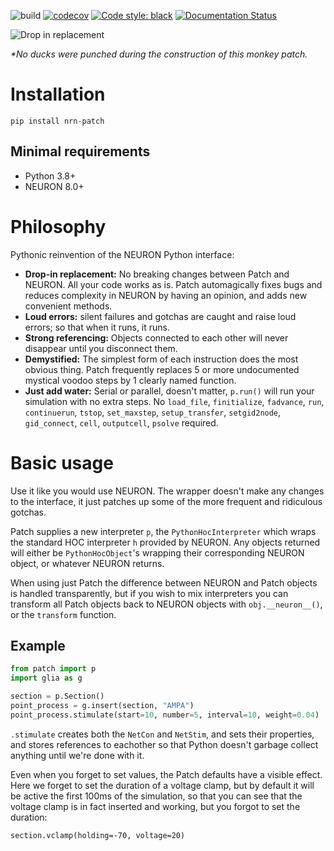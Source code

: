 ![build](https://github.com/Helveg/patch/actions/workflows/main.yml/badge.svg)
[![codecov](https://codecov.io/gh/Helveg/patch/branch/master/graph/badge.svg)](https://codecov.io/gh/Helveg/patch)
[![Code style: black](https://img.shields.io/badge/code%20style-black-000000.svg)](https://github.com/psf/black)
[![Documentation Status](https://readthedocs.org/projects/patch/badge/?version=latest)](https://patch.readthedocs.io/en/latest/?badge=latest)


![Drop in replacement](patch.gif)

_*No ducks were punched during the construction of this monkey patch._

# Installation

```
pip install nrn-patch
```

## Minimal requirements

* Python 3.8+
* NEURON 8.0+

# Philosophy

Pythonic reinvention of the NEURON Python interface:

  - **Drop-in replacement:** No breaking changes between Patch and NEURON. All
    your code works as is. Patch automagically fixes bugs and reduces
    complexity in NEURON by having an opinion, and adds new convenient methods.
  - **Loud errors:** silent failures and gotchas are caught and raise
    loud errors; so that when it runs, it runs.
  - **Strong referencing:** Objects connected to each other will never disappear
    until you disconnect them.
  - **Demystified:** The simplest form of each instruction does the most obvious thing.
    Patch frequently replaces 5 or more undocumented mystical voodoo steps by 1 clearly named function.
  - **Just add water:** Serial or parallel, doesn't matter, `p.run()` will run your
    simulation with no extra steps. No `load_file`, `finitialize`, `fadvance`, `run`,
    `continuerun`, `tstop`, `set_maxstep`, `setup_transfer`, `setgid2node`, `gid_connect`,
    `cell`, `outputcell`, `psolve` required.

# Basic usage

Use it like you would use NEURON. The wrapper doesn't make any changes to the interface,
it just patches up some of the more frequent and ridiculous gotchas.

Patch supplies a new interpreter `p`, the `PythonHocInterpreter` which wraps the
standard HOC interpreter `h` provided by NEURON. Any objects returned will either be
`PythonHocObject`'s wrapping their corresponding NEURON object, or whatever NEURON
returns.

When using just Patch the difference between NEURON and Patch objects is handled
transparently, but if you wish to mix interpreters you can transform all Patch objects
back to NEURON objects with `obj.__neuron__()`, or the `transform` function.

## Example

``` python
from patch import p
import glia as g

section = p.Section()
point_process = g.insert(section, "AMPA")
point_process.stimulate(start=10, number=5, interval=10, weight=0.04)
```

`.stimulate` creates both the `NetCon` and `NetStim`, and sets their properties, and
stores references to eachother so that Python doesn't garbage collect anything
until we're done with it.

Even when you forget to set values, the Patch defaults have a visible effect.
Here we forget to set the duration of a voltage clamp, but by default it will
be active the first 100ms of the simulation, so that you can see that the voltage
clamp is in fact inserted and working, but you forgot to set the duration:

```
section.vclamp(holding=-70, voltage=20)
```
